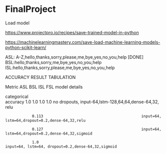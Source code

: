 # FinalProject

Load model

https://www.projectpro.io/recipes/save-trained-model-in-python

https://machinelearningmastery.com/save-load-machine-learning-models-python-scikit-learn/

ASL: A-Z,hello,thanks,sorry,please,me,bye,yes,no,you,help [DONE]
BSL:hello,thanks,sorry,me,bye,yes,no,you,help
ISL:hello,thanks,sorry,please,me,bye,yes,no,you,help


ACCURACY RESULT TABULATION

Metric          ASL         BSL         ISL     FSL         model details

categorical                 
accuracy        1.0           1.0         1.0     1.0        no dropouts, input-64,lstm-128,64,64,dense-64,32, relu

                0.113                                            input=64, lstm=64,dropout=0.2,dense-64,32,relu

                0.127                                            input=64, lstm=64,dropout=0.2,dense-64,32,sigmoid

                1.0                                               input=64, lstm=64, dropout=0.2,dense-64,32,sigmoid